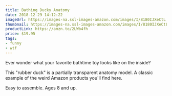 ```yaml
---
title: Bathing Ducky Anatomy
date: 2018-12-29 14:12:22
imageUrl: https://images-na.ssl-images-amazon.com/images/I/8180IJXeCtL._SX425_.jpg
thumbnail: https://images-na.ssl-images-amazon.com/images/I/8180IJXeCtL._SR600,315__.jpg
productLink: https://amzn.to/2LWb4fh
price: $19.95
tags:
- funny
- wtf
---
```


Ever wonder what your favorite bathtime toy looks like on the inside?

This "rubber duck" is a partially transparent anatomy model. A classic example of the weird Amazon products you'll find here.

Easy to assemble. Ages 8 and up.
